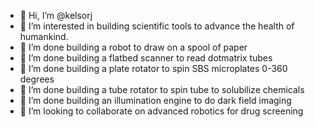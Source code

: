 - 👋 Hi, I’m @kelsorj
- 👀 I’m interested in building scientific tools to advance the health of humankind.
- 🌱 I’m done building a robot to draw on a spool of paper
- 🌱 I’m done building a flatbed scanner to read dotmatrix tubes
- 🌱 I’m done building a plate rotator to spin SBS microplates 0-360 degrees
- 🌱 I’m done building a tube rotator to spin tube to solubilize chemicals
- 🌱 I’m done building an illumination engine to do dark field imaging
- 💞️ I’m looking to collaborate on advanced robotics for drug screening

<!---
kelsorj/kelsorj is a ✨ special ✨ repository because its `README.md` (this file) appears on your GitHub profile.
You can click the Preview link to take a look at your changes.
--->
